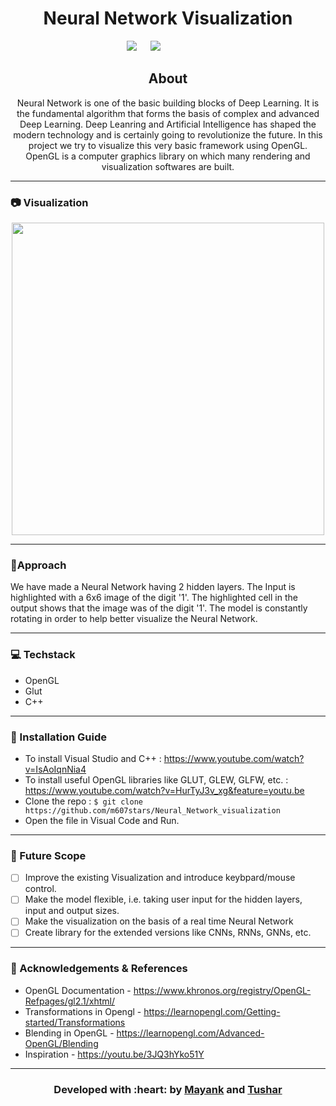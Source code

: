 <p align="center"
<img src ="./assets/website.gif" width = 500px>
</p>

<h1 align = 'center'> Neural Network Visualization
</h1>

&emsp;&emsp;&emsp;&emsp;&emsp;&emsp;&emsp;&emsp;&emsp;&emsp;&emsp;&emsp;&emsp; [![](https://img.shields.io/badge/Made_with-Opengl-blue?style=for-the-badge&logo=OpenGL)](https://www.opengl.org/) &emsp;
[![](https://img.shields.io/badge/IDE-Visual_Studio-red?style=for-the-badge&logo=visual-studio-code)](https://visualstudio.microsoft.com/)


<h2 align='center'> About </h2>
<p align='center'>
Neural Network is one of the basic building blocks of Deep Learning. It is the fundamental algorithm that forms the basis of complex and advanced Deep Learning. Deep Leanring and Artificial Intelligence has shaped the modern technology and is certainly going to revolutionize the future. In this project we try to visualize this very basic framework using OpenGL. OpenGL is a computer graphics library on which many rendering and visualization softwares are built. 
</p>

-----------------------------------

### 📷 Visualization

<p align="center">
<img src ="./assets/website.gif" width = 500px>
</p>

-----------------------------------

### 📝Approach

<p align="left">
   We have made a Neural Network having 2 hidden layers. The Input is highlighted with a 6x6 image of the digit '1'. The highlighted cell in the output shows that the image was of the digit '1'. The model is constantly rotating in order to help better visualize the Neural Network.
</p>


-----------------------------------


### 💻 Techstack

- OpenGL
- Glut
- C++

-----------------------------------

### :guide_dog: Installation Guide

- To install Visual Studio and C++ : https://www.youtube.com/watch?v=IsAoIqnNia4
- To install useful OpenGL libraries like GLUT, GLEW, GLFW, etc. : https://www.youtube.com/watch?v=HurTyJ3v_xg&feature=youtu.be
- Clone the repo :   ``` $ git clone https://github.com/m607stars/Neural_Network_visualization  ```  
- Open the file in Visual Code and Run. 

-----------------------------------

### :gem: Future Scope
- [ ] Improve the existing Visualization and introduce keybpard/mouse control.  
- [ ] Make the model flexible, i.e. taking user input for the hidden layers, input and output sizes. 
- [ ] Make the visualization on the basis of a real time Neural Network
- [ ] Create library for the extended versions like CNNs, RNNs, GNNs, etc. 

-----------------------------------

### :page_with_curl: Acknowledgements & References

- OpenGL Documentation - https://www.khronos.org/registry/OpenGL-Refpages/gl2.1/xhtml/
- Transformations in Opengl - https://learnopengl.com/Getting-started/Transformations
- Blending in OpenGL - https://learnopengl.com/Advanced-OpenGL/Blending 
- Inspiration - https://youtu.be/3JQ3hYko51Y 

-----------------------------------

<h3 align="center"><b>Developed with :heart: by <a href="https://github.com/m607stars">Mayank</a> and <a href="https://github.com/tushargithub44">Tushar</a> </b></h1>
